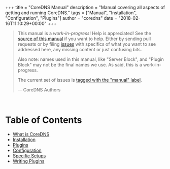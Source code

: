 +++
title = "CoreDNS Manual"
description = "Manual covering all aspects of getting and running CoreDNS."
tags = ["Manual", "Installation", "Configuration", "Plugins"]
author = "coredns"
date = "2018-02-16T11:10:29+00:00"
+++

<!-- See themes/coredns/layouts/manual/single.html on how to add things to the manual  -->

> This manual is a *work-in-progress*! Help is appreciated!
> See the [source of this manual](https://github.com/coredns/coredns.io/blob/master/content/manual)
> if you want to help. Either by sending pull requests or by filing
> [issues](https://github.com/coredns/coredns.io/issues) with specifics of what you want to
> see addressed here, any missing content or just confusing bits.
>
> Also note: names used in this manual, like "Server Block", and "Plugin Block" may not be the final
> names we use. As said, this is a work-in-progress.
>
> The current set of issues is [tagged with the "manual"
> label](https://github.com/coredns/coredns.io/labels/manual).
>
> -- CoreDNS Authors

<p>&nbsp;</p>

# Table of Contents

* [What is CoreDNS](#what-is-coredns)
* [Installation](#installation)
* [Plugins](#plugins)
* [Configuration](#configuration)
* [Specific Setups](#setups)
* [Writing Plugins](#writing-plugins)
